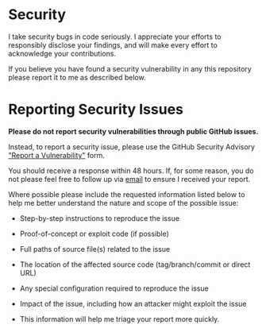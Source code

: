 # Security

I take security bugs in code seriously. I appreciate your efforts to responsibly disclose your findings, and will make every effort to acknowledge your contributions.

If you believe you have found a security vulnerability in any this repository please report it to me as described below.

# Reporting Security Issues

**Please do not report security vulnerabilities through public GitHub issues.**

Instead, to report a security issue, please use the GitHub Security Advisory ["Report a Vulnerability"](https://github.com/idunno.Bluesky/security/advisories/new) form.

You should receive a response within 48 hours. If, for some reason, you do not please feel free to follow up via [email](https://idunno.org/#contact) to ensure I received your report.

Where possible please include the requested information listed below to help me better understand the nature and scope of the possible issue:

* Step-by-step instructions to reproduce the issue
* Proof-of-concept or exploit code (if possible)
* Full paths of source file(s) related to the issue
* The location of the affected source code (tag/branch/commit or direct URL)
* Any special configuration required to reproduce the issue
* Impact of the issue, including how an attacker might exploit the issue

* This information will help me triage your report more quickly.
